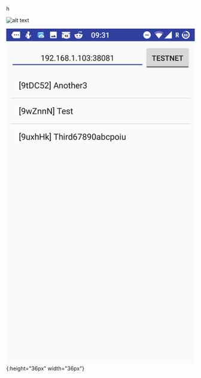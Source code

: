 h

<img src="url" alt="alt text" width="A-wallet_selection.png" height="100">

![Alt Text](A-wallet_selection.png){:height="36px" width="36px"}
